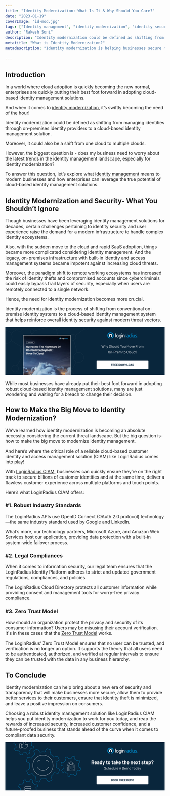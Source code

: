 ```yaml
---
title: "Identity Modernization: What Is It & Why Should You Care?"
date: "2023-01-19"
coverImage: "id-mod.jpg"
tags: ["Identity management", "identity modernization", "identity security"]
author: "Rakesh Soni"
description: "Identity modernization could be defined as shifting from managing identities through on-premises identity providers to a cloud-based identity management solution. Moreover, it could also be a shift from one cloud to multiple clouds. Read this insightful post to understand more about identity modernization benefits for modern businesses."
metatitle: "What is Identity Modernization?"
metadescription: "Identity modernization is helping businesses secure millions of identities through robust cloud-based identity management systems. Learn more."

---
```


## Introduction

In a world where cloud adoption is quickly becoming the new normal, enterprises are quickly putting their best foot forward in adopting cloud-based identity management solutions. 

And when it comes to [identity modernization](https://blog.loginradius.com/identity/identity-modernization-business-success-2022/), it’s swiftly becoming the need of the hour! 

Identity modernization could be defined as shifting from managing identities through on-premises identity providers to a cloud-based identity management solution. 

Moreover, it could also be a shift from one cloud to multiple clouds. 

However, the biggest question is - does my business need to worry about the latest trends in the identity management landscape, especially for identity modernization?

To answer this question, let’s explore what [identity management](https://blog.loginradius.com/identity/scale-business-with-identity-management/) means to modern businesses and how enterprises can leverage the true potential of cloud-based identity management solutions. 


## Identity Modernization and Security- What You Shouldn’t Ignore

Though businesses have been leveraging identity management solutions for decades, certain challenges pertaining to identity security and user experience raise the demand for a modern infrastructure to handle complex identity ecosystems. 

Also, with the sudden move to the cloud and rapid SaaS adoption, things became more complicated considering identity management. And the legacy, on-premises infrastructure with built-in identity and access management systems became impotent against increasing cloud threats. 

Moreover, the paradigm shift to remote working ecosystems has increased the risk of identity thefts and compromised accounts since cybercriminals could easily bypass frail layers of security, especially when users are remotely connected to a single network. 

Hence, the need for identity modernization becomes more crucial. 

Identity modernization is the process of shifting from conventional on-premise identity systems to a cloud-based identity management system that helps reinforce overall identity security against modern threat vectors. 

[![wp-nightmare](wp-nightmare.png)](https://www.loginradius.com/resource/overcome-the-nightmare-of-on-prem-deployment-move-to-cloud/)

While most businesses have already put their best foot forward in adopting robust cloud-based identity management solutions, many are just wondering and waiting for a breach to change their decision. 


## How to Make the Big Move to Identity Modernization? 

We’ve learned how identity modernization is becoming an absolute necessity considering the current threat landscape. But the big question is- how to make the big move to modernize identity management. 

And here’s where the critical role of a reliable cloud-based customer identity and access management solution (CIAM) like LoginRadius comes into play!

With [LoginRadius CIAM](https://www.loginradius.com/), businesses can quickly ensure they’re on the right track to secure billions of customer identities and at the same time, deliver a flawless customer experience across multiple platforms and touch points. 

Here’s what LoginRadius CIAM offers: 


### #1. Robust Industry Standards 

The LoginRadius APIs use OpenID Connect (OAuth 2.0 protocol) technology—the same industry standard used by Google and LinkedIn. 

What’s more, our technology partners, Microsoft Azure, and Amazon Web Services host our application, providing data protection with a built-in system-wide failover process.


### #2. Legal Compliances

When it comes to information security, our legal team ensures that the LoginRadius Identity Platform adheres to strict and updated government regulations, compliances, and policies. 

The LoginRadius Cloud Directory protects all customer information while providing consent and management tools for worry-free privacy compliance.


### #3. Zero Trust Model

How should an organization protect the privacy and security of its consumer information? Users may be misusing their account verification. It's in these cases that the [Zero Trust Model](https://blog.loginradius.com/identity/beginners-guide-zero-trust-security/) works.

The LoginRadius’ Zero Trust Model ensures that no user can be trusted, and verification is no longer an option. It supports the theory that all users need to be authenticated, authorized, and verified at regular intervals to ensure they can be trusted with the data in any business hierarchy.


## To Conclude 

Identity modernization can help bring about a new era of security and transparency that will make businesses more secure, allow them to provide better services to their customers, ensure that identity theft is minimized, and leave a positive impression on consumers.

Choosing a robust identity management solution like LoginRadius CIAM helps you put identity modernization to work for you today, and reap the rewards of increased security, increased customer confidence, and a future-proofed business that stands ahead of the curve when it comes to compliant data security.


[![book-a-demo-loginradius](../../assets/book-a-demo-loginradius.png)](https://www.loginradius.com/book-a-demo/)